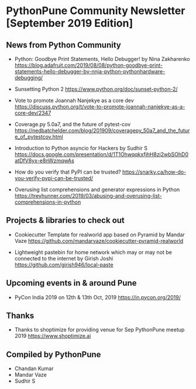 # PythonPune Community Newsletter [September 2019 Edition]

## News from Python Community

* Python: Goodbye Print Statements, Hello Debugger! by Nina Zakharenko 
  https://blog.adafruit.com/2019/08/08/python-goodbye-print-statements-hello-debugger-by-nnja-python-pythonhardware-debugging/

* Sunsetting Python 2 
  https://www.python.org/doc/sunset-python-2/

* Vote to promote Joannah Nanjekye as a core dev 
  https://discuss.python.org/t/vote-to-promote-joannah-nanjekye-as-a-core-dev/2347

* Coverage.py 5.0a7, and the future of pytest-cov 
  https://nedbatchelder.com/blog/201909/coveragepy_50a7_and_the_future_of_pytestcov.html

* Introduction to Python asyncio for Hackers by Sudhir S
  https://docs.google.com/presentation/d/1T1OhwqqkxfjhH8zj2wbSOhD0atDfV8yx-e8nWzmqwAs

* How do you verify that PyPI can be trusted? 
  https://snarky.ca/how-do-you-verify-pypi-can-be-trusted/

* Overusing list comprehensions and generator expressions in Python 
  https://treyhunner.com/2019/03/abusing-and-overusing-list-comprehensions-in-python

## Projects & libraries to check out

* Cookiecutter Template for realworld app based on Pyramid by Mandar Vaze 
  https://github.com/mandarvaze/cookiecutter-pyramid-realworld

* Lightweight pastebin for home network which may or may not be connected to the internet by Girish Joshi 
  https://github.com/girish946/local-paste

## Upcoming events in & around Pune

* PyCon India 2019 on 12th & 13th Oct, 2019 
  https://in.pycon.org/2019/

## Thanks

* Thanks to shoptimize for providing venue for Sep PythonPune meetup 2019 
  https://www.shoptimize.ai     <!-- noqa -->

## Compiled by PythonPune
   * Chandan Kumar
   * Mandar Vaze
   * Sudhir S
